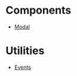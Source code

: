 # Components
* [Modal](/components/modal/README.md)

# Utilities
* [Events](/utilities/events/README.md)